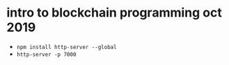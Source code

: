 # intro to blockchain programming oct 2019

* `npm install http-server --global`
* `http-server -p 7000`
